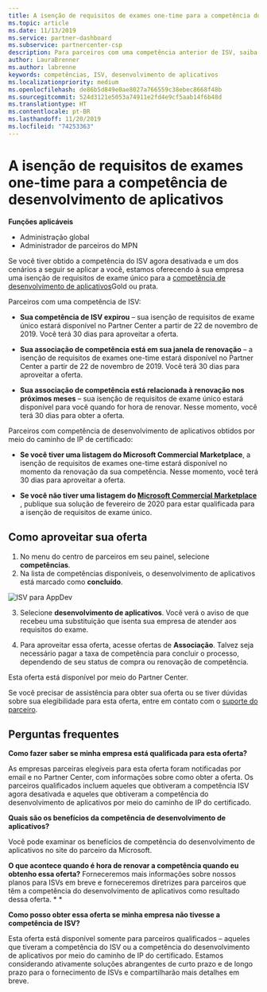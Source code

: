 ```yaml
---
title: A isenção de requisitos de exames one-time para a competência do desenvolvimento de aplicativos | Centro de parceiros
ms.topic: article
ms.date: 11/13/2019
ms.service: partner-dashboard
ms.subservice: partnercenter-csp
description: Para parceiros com uma competência anterior de ISV, saiba como obter uma isenção de requisitos de exame único para a competência do desenvolvimento de aplicativos
author: LauraBrenner
ms.author: labrenne
keywords: competências, ISV, desenvolvimento de aplicativos
ms.localizationpriority: medium
ms.openlocfilehash: de86b5d849e0ae8027a766559c38ebec8668f48b
ms.sourcegitcommit: 524d3121e5053a74911e2fd4e9cf5aab14f6b48d
ms.translationtype: HT
ms.contentlocale: pt-BR
ms.lasthandoff: 11/20/2019
ms.locfileid: "74253363"
---
```

# <a name="one-time-exam-requirements-exemption-for-the-application-development-competency"></a>A isenção de requisitos de exames one-time para a competência de desenvolvimento de aplicativos

**Funções aplicáveis**

- Administração global
- Administrador de parceiros do MPN

Se você tiver obtido a competência do ISV agora desativada e um dos cenários a seguir se aplicar a você, estamos oferecendo à sua empresa uma isenção de requisitos de exame único para a [competência de desenvolvimento de aplicativos](https://partner.microsoft.com/membership/application-development-competency)Gold ou prata. 

Parceiros com uma competência de ISV:

- **Sua competência de ISV expirou** – sua isenção de requisitos de exame único estará disponível no Partner Center a partir de 22 de novembro de 2019. Você terá 30 dias para aproveitar a oferta. 

- **Sua associação de competência está em sua janela de renovação** – a isenção de requisitos de exames one-time estará disponível no Partner Center a partir de 22 de novembro de 2019. Você terá 30 dias para aproveitar a oferta. 

- **Sua associação de competência está relacionada à renovação nos próximos meses** – sua isenção de requisitos de exame único estará disponível para você quando for hora de renovar. Nesse momento, você terá 30 dias para obter a oferta.

Parceiros com competência de desenvolvimento de aplicativos obtidos por meio do caminho de IP de certificado:

- **Se você tiver uma listagem do Microsoft Commercial Marketplace**, a isenção de requisitos de exames one-time estará disponível no momento da renovação da sua competência. Nesse momento, você terá 30 dias para aproveitar a oferta.

- **Se você não tiver uma listagem do [Microsoft Commercial Marketplace](https://azure.microsoft.com/overview/commercial-marketplace/)** , publique sua solução de fevereiro de 2020 para estar qualificada para a isenção de requisitos de exame único.

## <a name="how-to-take-advantage-of-your-offer"></a>Como aproveitar sua oferta

1. No menu do centro de parceiros em seu painel, selecione **competências**.
2. Na lista de competências disponíveis, o desenvolvimento de aplicativos está marcado como **concluído**.

![ISV para AppDev](images/appdev.png)

3. Selecione **desenvolvimento de aplicativos**. Você verá o aviso de que recebeu uma substituição que isenta sua empresa de atender aos requisitos do exame. 

4. Para aproveitar essa oferta, acesse ofertas de **Associação**. Talvez seja necessário pagar a taxa de competência para concluir o processo, dependendo de seu status de compra ou renovação de competência. 

Esta oferta está disponível por meio do Partner Center.

Se você precisar de assistência para obter sua oferta ou se tiver dúvidas sobre sua elegibilidade para esta oferta, entre em contato com o [suporte do parceiro](https://partner.microsoft.com/Support). 

## <a name="frequently-asked-questions"></a>Perguntas frequentes

**Como fazer saber se minha empresa está qualificada para esta oferta?**

As empresas parceiras elegíveis para esta oferta foram notificadas por email e no Partner Center, com informações sobre como obter a oferta. Os parceiros qualificados incluem aqueles que obtiveram a competência ISV agora desativada e aqueles que obtiveram a competência do desenvolvimento de aplicativos por meio do caminho de IP do certificado. 

**Quais são os benefícios da competência de desenvolvimento de aplicativos?**

Você pode examinar os benefícios de competência do desenvolvimento de aplicativos no site do parceiro da Microsoft. 

**O que acontece quando é hora de renovar a competência quando eu obtenho essa oferta?** Forneceremos mais informações sobre nossos planos para ISVs em breve e forneceremos diretrizes para parceiros que têm a competência do desenvolvimento de aplicativos como resultado dessa oferta. * *  

**Como posso obter essa oferta se minha empresa não tivesse a competência de ISV?**

Esta oferta está disponível somente para parceiros qualificados – aqueles que tiveram a competência do ISV ou a competência do desenvolvimento de aplicativos por meio do caminho de IP do certificado. Estamos considerando ativamente soluções abrangentes de curto prazo e de longo prazo para o fornecimento de ISVs e compartilharão mais detalhes em breve. 


